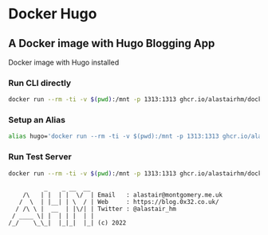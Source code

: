 # Docker Hugo

## A Docker image with Hugo Blogging App

Docker image with Hugo installed


### Run CLI directly

```bash
docker run --rm -ti -v $(pwd):/mnt -p 1313:1313 ghcr.io/alastairhm/docker-hugo:main
```

### Setup an Alias

```bash
alias hugo='docker run --rm -ti -v $(pwd):/mnt -p 1313:1313 ghcr.io/alastairhm/docker-hugo:main'
```

### Run Test Server

```bash
docker run --rm -ti -v $(pwd):/mnt -p 1313:1313 ghcr.io/alastairhm/docker-hugo:main server --bind 0.0.0.0
```

```text
          _    _ __  __
    /\   | |  | |  \/  | Email   : alastair@montgomery.me.uk
   /  \  | |__| | \  / | Web     : https://blog.0x32.co.uk/
  / /\ \ |  __  | |\/| | Twitter : @alastair_hm
 / ____ \| |  | | |  | |
/_/    \_\_|  |_|_|  |_| (c) 2022
```
